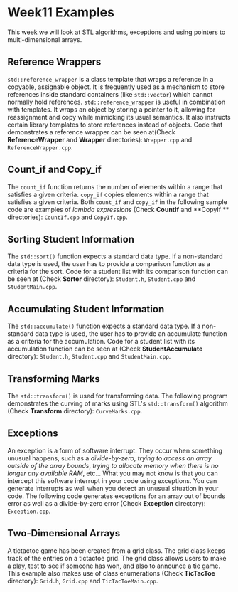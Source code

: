 # Week11 Examples 

This week we will look at STL algorithms, exceptions and using pointers to multi-dimensional arrays.

## Reference Wrappers

`std::reference_wrapper` is a class template that wraps a reference in a copyable, assignable object. It is frequently used as a mechanism to store references inside standard containers (like `std::vector`) which cannot normally hold references. `std::reference_wrapper` is useful in combination with templates. It wraps an object by storing a pointer to it, allowing for reassignment and copy while mimicking its usual semantics. It also instructs certain library templates to store references instead of objects. Code that demonstrates a reference wrapper can be seen at(Check **ReferenceWrapper** and  **Wrapper** directories): `Wrapper.cpp` and `ReferenceWrapper.cpp`.

## Count_if and Copy_if

The `count_if` function returns the number of elements within a range that satisfies a given criteria. `copy_if` copies elements within a range that satisfies a given criteria. Both `count_if` and `copy_if` in the following sample code are examples of *lambda expressions* (Check **CountIf** and **CopyIf ** directories): `CountIf.cpp` and `CopyIf.cpp`.


## Sorting Student Information

The `std::sort()` function expects a standard data type. If a non-standard data type is used, the user has to provide a comparison function as a criteria for the sort. Code for a student list with its comparison function can be seen at (Check **Sorter** directory): `Student.h`, `Student.cpp` and `StudentMain.cpp`.

## Accumulating Student Information

The `std::accumulate()` function expects a standard data type. If a non-standard data type is used, the user has to provide an accumulate function as a criteria for the accumulation. Code for a student list with its accumulation function can be seen at (Check **StudentAccumulate** directory): `Student.h`, `Student.cpp` and `StudentMain.cpp`.

## Transforming Marks

The `std::transform()` is used for transforming data. The following program demonstrates the curving of marks using STL's `std::transform()` algorithm (Check **Transform** directory): `CurveMarks.cpp`.

## Exceptions

An exception is a form of software interrupt. They occur when something unusual happens, such as a *divide-by-zero*, *trying to access an array outside of the array bounds*, *trying to allocate memory when there is no longer any available RAM*, etc... What you may not know is that you can intercept this software interrupt in your code using exceptions. You can generate interrupts as well when you detect an unusual situation in your code. The following code generates exceptions for an array out of bounds error as well as a divide-by-zero error (Check **Exception** directory): `Exception.cpp`.

## Two-Dimensional Arrays
A tictactoe game has been created from a grid class. The grid class keeps track of the entries on a tictactoe grid. The grid class allows users to make a play, test to see if someone has won, and also to announce a tie game. This example also makes use of class enumerations (Check **TicTacToe** directory): `Grid.h`, `Grid.cpp` and `TicTacToeMain.cpp`. 